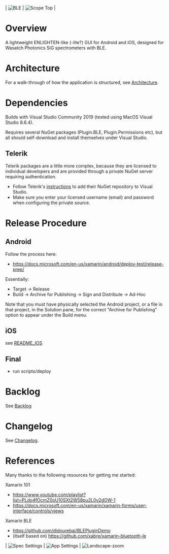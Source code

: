 | ![BLE](https://github.com/WasatchPhotonics/EnlightenMobile/raw/master/screenshots/ble.png) | ![Scope Top](https://github.com/WasatchPhotonics/EnlightenMobile/raw/master/screenshots/scope-top.png) |

# Overview

A lightweight ENLIGHTEN-like (-lite?) GUI for Android and iOS, designed for 
Wasatch Photonics SiG spectrometers with BLE.

# Architecture

For a walk-through of how the application is structured, see 
[Architecture](README_ARCHITECTURE.md).

# Dependencies

Builds with Visual Studio Community 2019 (tested using MacOS Visual Studio 8.6.4).

Requires several NuGet packages (Plugin.BLE, Plugin.Permissions etc), but all 
should self-download and install themselves under Visual Studio.

## Telerik ##

Telerik packages are a little more complex, because they are licensed to 
individual developers and are provided through a private NuGet server requiring
authentication.

- Follow Telerik's [instructions](https://docs.telerik.com/devtools/xamarin/installation-and-deployment/telerik-nuget-server#visual-studio-for-mac) 
  to add their NuGet repository to Visual Studio.
- Make sure you enter your licensed username (email) and password when configuring 
  the private source.

# Release Procedure

## Android 

Follow the process here:

- https://docs.microsoft.com/en-us/xamarin/android/deploy-test/release-prep/

Essentially:
- Target -> Release 
- Build -> Archive for Publishing -> Sign and Distribute -> Ad-Hoc

Note that you must have physically selected the Android project, or a file
in that project, in the Solution pane, for the correct "Archive for Publishing"
option to appear under the Build menu.

## iOS

see [README_IOS](README_IOS.md)

## Final

- run scripts/deploy

# Backlog

See [Backlog](https://wiki.wasatchphotonics.com/index.php?title=ENLIGHTEN_Mobile#Backlog)

# Changelog

See [Changelog](README_CHANGELOG.md).

# References

Many thanks to the following resources for getting me started:

Xamarin 101 
- https://www.youtube.com/playlist?list=PLdo4fOcmZ0oU10SXt2W58pu2L0v2dOW-1
- https://docs.microsoft.com/en-us/xamarin/xamarin-forms/user-interface/controls/views

Xamarin BLE
- https://github.com/didourebai/BLEPluginDemo
- (itself based on) https://github.com/xabre/xamarin-bluetooth-le

| ![Spec Settings](https://github.com/WasatchPhotonics/EnlightenMobile/raw/master/screenshots/spec-settings.png) | ![App Settings](https://github.com/WasatchPhotonics/EnlightenMobile/raw/master/screenshots/app-settings.png) |
![Landscape-zoom](https://github.com/WasatchPhotonics/EnlightenMobile/raw/master/screenshots/scope-landscape-zoom.png)
